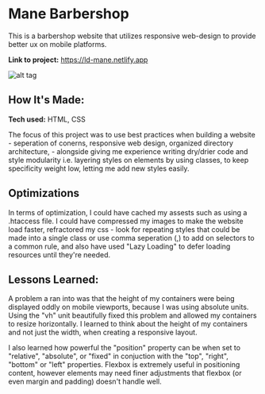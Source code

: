 # Mane Barbershop
This is a barbershop website that utilizes responsive web-design to provide better ux on mobile platforms.

**Link to project:** https://ld-mane.netlify.app

![alt tag](https://i.imgur.com/N495YW8.png)

## How It's Made:

**Tech used:** HTML, CSS

The focus of this project was to use best practices when building a website - seperation of conerns, responsive web design, organized directory architecture, - alongside giving me experience writing dry/drier code and style modularity i.e. layering styles on elements by using classes, to keep specificity weight low, letting me add new styles easily.

## Optimizations

In terms of optimization, I could have cached my assests such as using a .htaccess file. I could have compressed my images to make the website load faster, 
refractored my css - look for repeating styles that could be made into a single class or use comma seperation (,) to add on selectors to a common rule, and also have used "Lazy Loading" to defer loading resources until they're needed.

## Lessons Learned:

A problem a ran into was that the height of my containers were being displayed oddly on mobile viewports, because I was using absolute units. Using the "vh" unit beautifully fixed this problem and allowed my containers to resize horizontally. I learned to think about the height of my containers and not just the width, when creating a responsive layout. 

I also learned how powerful the "position" property can be when set to "relative", "absolute", or "fixed" in conjuction with the "top", "right", "bottom" or "left" properties. Flexbox is extremely useful in positioning content, however elements may need finer adjustments that flexbox (or even margin and padding) doesn't handle well. 
